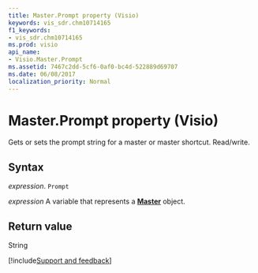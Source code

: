 ```yaml
---
title: Master.Prompt property (Visio)
keywords: vis_sdr.chm10714165
f1_keywords:
- vis_sdr.chm10714165
ms.prod: visio
api_name:
- Visio.Master.Prompt
ms.assetid: 7467c2dd-5cf6-0af0-bc4d-522889d69707
ms.date: 06/08/2017
localization_priority: Normal
---
```



# Master.Prompt property (Visio)

Gets or sets the prompt string for a master or master shortcut. Read/write.


## Syntax

_expression_. `Prompt`

_expression_ A variable that represents a **[Master](Visio.Master.md)** object.


## Return value

String

[!include[Support and feedback](~/includes/feedback-boilerplate.md)]